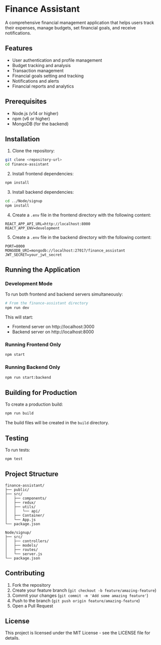 # Finance Assistant

A comprehensive financial management application that helps users track their expenses, manage budgets, set financial goals, and receive notifications.

## Features

- User authentication and profile management
- Budget tracking and analysis
- Transaction management
- Financial goals setting and tracking
- Notifications and alerts
- Financial reports and analytics

## Prerequisites

- Node.js (v14 or higher)
- npm (v6 or higher)
- MongoDB (for the backend)

## Installation

1. Clone the repository:
```bash
git clone <repository-url>
cd finance-assistant
```

2. Install frontend dependencies:
```bash
npm install
```

3. Install backend dependencies:
```bash
cd ../Node/signup
npm install
```

4. Create a `.env` file in the frontend directory with the following content:
```
REACT_APP_API_URL=http://localhost:8000
REACT_APP_ENV=development
```

5. Create a `.env` file in the backend directory with the following content:
```
PORT=8000
MONGODB_URI=mongodb://localhost:27017/finance_assistant
JWT_SECRET=your_jwt_secret
```

## Running the Application

### Development Mode

To run both frontend and backend servers simultaneously:

```bash
# From the finance-assistant directory
npm run dev
```

This will start:
- Frontend server on http://localhost:3000
- Backend server on http://localhost:8000

### Running Frontend Only

```bash
npm start
```

### Running Backend Only

```bash
npm run start:backend
```

## Building for Production

To create a production build:

```bash
npm run build
```

The build files will be created in the `build` directory.

## Testing

To run tests:

```bash
npm test
```

## Project Structure

```
finance-assistant/
├── public/
├── src/
│   ├── components/
│   ├── redux/
│   ├── utils/
│   │   └── api/
│   ├── Container/
│   └── App.js
└── package.json

Node/signup/
├── src/
│   ├── controllers/
│   ├── models/
│   ├── routes/
│   └── server.js
└── package.json
```

## Contributing

1. Fork the repository
2. Create your feature branch (`git checkout -b feature/amazing-feature`)
3. Commit your changes (`git commit -m 'Add some amazing feature'`)
4. Push to the branch (`git push origin feature/amazing-feature`)
5. Open a Pull Request

## License

This project is licensed under the MIT License - see the LICENSE file for details.

